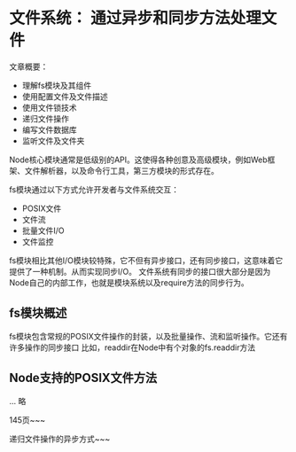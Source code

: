 # 文件系统： 通过异步和同步方法处理文件

文章概要：

* 理解fs模块及其组件
* 使用配置文件及文件描述
* 使用文件锁技术
* 递归文件操作
* 编写文件数据库
* 监听文件及文件夹


Node核心模块通常是低级别的API。这使得各种创意及高级模块，例如Web框架、文件解析器，以及命令行工具，第三方模块的形式存在。

fs模块通过以下方式允许开发者与文件系统交互：

* POSIX文件
* 文件流
* 批量文件I/O
* 文件监控

fs模块相比其他I/O模块较特殊，它不但有异步接口，还有同步接口，这意味着它提供了一种机制。从而实现同步I/O。
文件系统有同步的接口很大部分是因为Node自己的内部工作，也就是模块系统以及require方法的同步行为。


## fs模块概述

fs模块包含常规的POSIX文件操作的封装，以及批量操作、流和监听操作。它还有许多操作的同步接口
比如，readdir在Node中有个对象的fs.readdir方法

## Node支持的POSIX文件方法

... 略


145页~~~

递归文件操作的异步方式~~~ 



